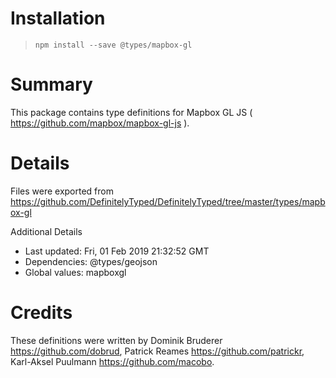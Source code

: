 # Installation
> `npm install --save @types/mapbox-gl`

# Summary
This package contains type definitions for Mapbox GL JS ( https://github.com/mapbox/mapbox-gl-js ).

# Details
Files were exported from https://github.com/DefinitelyTyped/DefinitelyTyped/tree/master/types/mapbox-gl

Additional Details
 * Last updated: Fri, 01 Feb 2019 21:32:52 GMT
 * Dependencies: @types/geojson
 * Global values: mapboxgl

# Credits
These definitions were written by Dominik Bruderer <https://github.com/dobrud>, Patrick Reames <https://github.com/patrickr>, Karl-Aksel Puulmann <https://github.com/macobo>.
